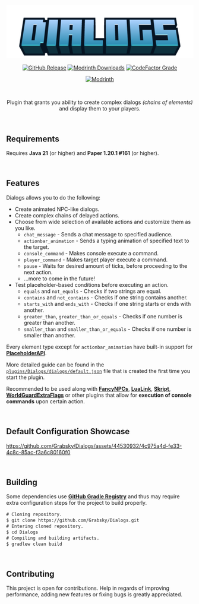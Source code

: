 <div align="center">

![Logo](https://github.com/Grabsky/Dialogs/blob/main/assets/logo.png)

[![GitHub Release](https://img.shields.io/github/v/release/Grabsky/Dialogs?logo=github&labelColor=%2324292F&color=%23454F5A)](https://github.com/Grabsky/Dialogs/releases/latest)
[![Modrinth Downloads](https://img.shields.io/modrinth/dt/dialogs?logo=modrinth&logoColor=white&label=downloads&labelColor=%23139549&color=%2318c25f)](https://modrinth.com/plugin/dialogs)
[![CodeFactor Grade](https://img.shields.io/codefactor/grade/github/Grabsky/Dialogs?logo=codefactor&logoColor=white&label=%20)](https://www.codefactor.io/repository/github/grabsky/dialogs/issues/main)

[![Modrinth](https://cdn.jsdelivr.net/npm/@intergrav/devins-badges@3/assets/compact/available/modrinth_vector.svg)](https://modrinth.com/plugin/dialogs)

<br />

Plugin that grants you ability to create complex dialogs *(chains of elements)* and display them to your players.

</div>

<br />

## Requirements
Requires **Java 21** (or higher) and **Paper 1.20.1 #161** (or higher).

<br />

## Features
Dialogs allows you to do the following:
- Create animated NPC-like dialogs.
- Create complex chains of delayed actions.
- Choose from wide selection of available actions and customize them as you like.
  - `chat_message` - Sends a chat message to specified audience.
  - `actionbar_animation` - Sends a typing animation of specified text to the target.
  - `console_command` - Makes console execute a command.
  - `player_command` - Makes target player execute a command.
  - `pause` - Waits for desired amount of ticks, before proceeding to the next action.
  - ...more to come in the future!
- Test placeholder-based conditions before executing an action.
  - `equals` and `not_equals` - Checks if two strings are equal.
  - `contains` and `not_contains` - Checks if one string contains another.
  - `starts_with` and `ends_with` - Checks if one string starts or ends with another.
  - `greater_than`, `greater_than_or_equals` - Checks if one number is greater than another.
  - `smaller_than` and `smaller_than_or_equals` - Checks if one number is smaller than another.

Every element type except for `actionbar_animation` have built-in support for **[PlaceholderAPI](https://github.com/PlaceholderAPI/PlaceholderAPI)**.

More detailed guide can be found in the [`plugins/Dialogs/dialogs/default.json`](https://github.com/Grabsky/Dialogs/blob/main/src/main/resources/example.json) file that is created the first time you start the plugin.

Recommended to be used along with **[FancyNPCs](https://github.com/FancyMcPlugins/FancyNpcs)**, **[LuaLink](https://github.com/LuaLink/LuaLink)**, **[Skript](https://github.com/SkriptLang/Skript)**, **[WorldGuardExtraFlags](https://github.com/aromaa/WorldGuardExtraFlags)** or other plugins that allow for **execution of console commands** upon certain action.

<br />

## Default Configuration Showcase
https://github.com/Grabsky/Dialogs/assets/44530932/4c975a4d-fe33-4c8c-85ac-f3a6c80160f0

<br />

## Building
Some dependencies use **[GitHub Gradle Registry](https://docs.github.com/en/packages/working-with-a-github-packages-registry/working-with-the-gradle-registry)** and thus may require extra configuration steps for the project to build properly.

```shell
# Cloning repository.
$ git clone https://github.com/Grabsky/Dialogs.git
# Entering cloned repository.
$ cd Dialogs
# Compiling and building artifacts.
$ gradlew clean build
```

<br />

## Contributing
This project is open for contributions. Help in regards of improving performance, adding new features or fixing bugs is greatly appreciated.
